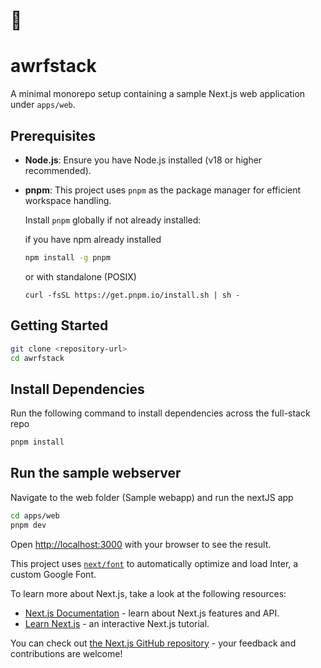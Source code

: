 # 🐺

# awrfstack

A minimal monorepo setup containing a sample Next.js web application under `apps/web`.

## Prerequisites

- **Node.js**: Ensure you have Node.js installed (v18 or higher recommended).
- **pnpm**: This project uses `pnpm` as the package manager for efficient workspace handling.

  Install `pnpm` globally if not already installed:

  if you have npm already installed
  ```bash
  npm install -g pnpm
  ```

  or with standalone (POSIX)
  ```
  curl -fsSL https://get.pnpm.io/install.sh | sh -
  ```


## Getting Started
```bash
git clone <repository-url>
cd awrfstack
```

## Install Dependencies
Run the following command to install dependencies across the full-stack repo
```bash
pnpm install
```

## Run the sample webserver
Navigate to the web folder (Sample webapp) and run the nextJS app
```bash
cd apps/web
pnpm dev
```

Open [http://localhost:3000](http://localhost:3000) with your browser to see the result.


This project uses [`next/font`](https://nextjs.org/docs/basic-features/font-optimization) to automatically optimize and load Inter, a custom Google Font.

To learn more about Next.js, take a look at the following resources:

- [Next.js Documentation](https://nextjs.org/docs) - learn about Next.js features and API.
- [Learn Next.js](https://nextjs.org/learn) - an interactive Next.js tutorial.

You can check out [the Next.js GitHub repository](https://github.com/vercel/next.js/) - your feedback and contributions are welcome!

